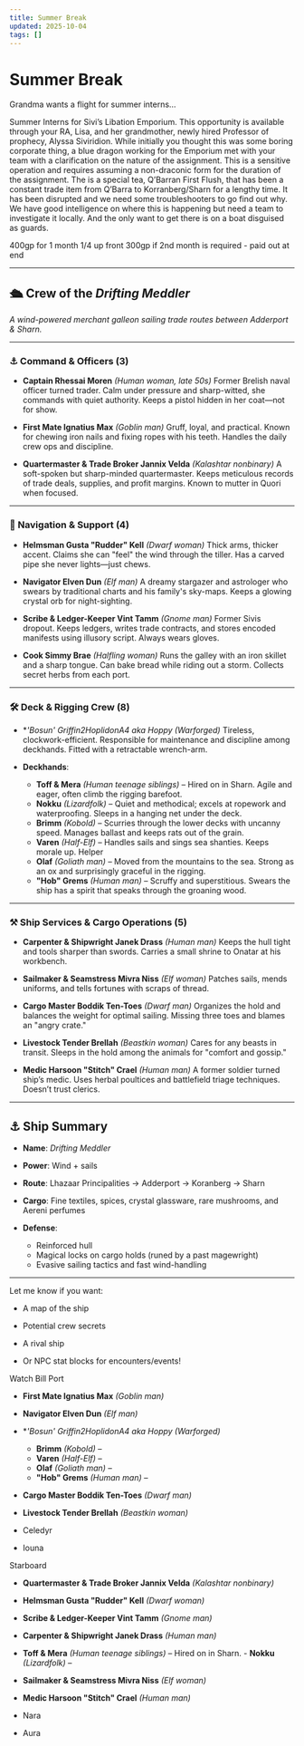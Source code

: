 ```yaml
---
title: Summer Break
updated: 2025-10-04
tags: []
---
```


# Summer Break

Grandma wants a flight for summer interns…

Summer Interns for Sivi’s Libation Emporium. This opportunity is available through your RA, Lisa, and her grandmother, newly hired Professor of prophecy, Alyssa Siviridion. While initially you thought this was some boring corporate thing, a blue dragon working for the Emporium met with your team with a clarification on the nature of the assignment. This is a sensitive operation and requires assuming a non-draconic form for the duration of the assignment. The is a special tea, Q’Barran First Flush, that has been a constant trade item from Q’Barra to Korranberg/Sharn for a lengthy time. It has been disrupted and we need some troubleshooters to go find out why. We have good intelligence on where this is happening but need a team to investigate it locally. And the only want to get there is on a boat disguised as guards.

400gp for 1 month 1/4 up front
300gp if 2nd month is required - paid out at end

---

## 🛳️ Crew of the *Drifting Meddler*

*A wind-powered merchant galleon sailing trade routes between Adderport & Sharn.*

---

### ⚓ Command & Officers (3)

- **Captain Rhessai Moren** *(Human woman, late 50s)*
  Former Brelish naval officer turned trader. Calm under pressure and sharp-witted, she commands with quiet authority. Keeps a pistol hidden in her coat—not for show.

- **First Mate Ignatius Max** *(Goblin man)*
  Gruff, loyal, and practical. Known for chewing iron nails and fixing ropes with his teeth. Handles the daily crew ops and discipline.

- **Quartermaster & Trade Broker Jannix Velda** *(Kalashtar nonbinary)*
  A soft-spoken but sharp-minded quartermaster. Keeps meticulous records of trade deals, supplies, and profit margins. Known to mutter in Quori when focused.

---

### 🧭 Navigation & Support (4)

- **Helmsman Gusta "Rudder" Kell** *(Dwarf woman)*
  Thick arms, thicker accent. Claims she can "feel" the wind through the tiller. Has a carved pipe she never lights—just chews.

- **Navigator Elven Dun** *(Elf man)*
  A dreamy stargazer and astrologer who swears by traditional charts and his family's sky-maps. Keeps a glowing crystal orb for night-sighting.

- **Scribe & Ledger-Keeper Vint Tamm** *(Gnome man)*
  Former Sivis dropout. Keeps ledgers, writes trade contracts, and stores encoded manifests using illusory script. Always wears gloves.

- **Cook Simmy Brae** *(Halfling woman)*
  Runs the galley with an iron skillet and a sharp tongue. Can bake bread while riding out a storm. Collects secret herbs from each port.

---

### 🛠️ Deck & Rigging Crew (8)

- **'Bosun' Griffin2HoplidonA4 aka Hoppy* *(Warforged)*
  Tireless, clockwork-efficient. Responsible for maintenance and discipline among deckhands. Fitted with a retractable wrench-arm.

- **Deckhands**:
  - **Toff & Mera** *(Human teenage siblings)* – Hired on in Sharn. Agile and eager, often climb the rigging barefoot.
  - **Nokku** *(Lizardfolk)* – Quiet and methodical; excels at ropework and waterproofing. Sleeps in a hanging net under the deck.
  - **Brimm** *(Kobold)* – Scurries through the lower decks with uncanny speed. Manages ballast and keeps rats out of the grain.
  - **Varen** *(Half-Elf)* – Handles sails and sings sea shanties. Keeps morale up. Helper
  - **Olaf** *(Goliath man)* – Moved from the mountains to the sea. Strong as an ox and surprisingly graceful in the rigging.
  - **"Hob" Grems** *(Human man)* – Scruffy and superstitious. Swears the ship has a spirit that speaks through the groaning wood.

---

### ⚒️ Ship Services & Cargo Operations (5)

- **Carpenter & Shipwright Janek Drass** *(Human man)*
  Keeps the hull tight and tools sharper than swords. Carries a small shrine to Onatar at his workbench.

- **Sailmaker & Seamstress Mivra Niss** *(Elf woman)*
  Patches sails, mends uniforms, and tells fortunes with scraps of thread.

- **Cargo Master Boddik Ten-Toes** *(Dwarf man)*
  Organizes the hold and balances the weight for optimal sailing. Missing three toes and blames an "angry crate."

- **Livestock Tender Brellah** *(Beastkin woman)*
  Cares for any beasts in transit. Sleeps in the hold among the animals for "comfort and gossip."

- **Medic Harsoon "Stitch" Crael** *(Human man)*
  A former soldier turned ship’s medic. Uses herbal poultices and battlefield triage techniques. Doesn’t trust clerics.

---

## ⚓ Ship Summary

- **Name**: *Drifting Meddler*

- **Power**: Wind + sails

- **Route**: Lhazaar Principalities → Adderport → Koranberg → Sharn

- **Cargo**: Fine textiles, spices, crystal glassware, rare mushrooms, and Aereni perfumes

- **Defense**:
  - Reinforced hull
  - Magical locks on cargo holds (runed by a past magewright)
  - Evasive sailing tactics and fast wind-handling

---

Let me know if you want:

- A map of the ship

- Potential crew secrets

- A rival ship

- Or NPC stat blocks for encounters/events!

Watch Bill
Port

- **First Mate Ignatius Max** *(Goblin man)*

- **Navigator Elven Dun** *(Elf man)*

- **'Bosun' Griffin2HoplidonA4 aka Hoppy* *(Warforged)*
  - **Brimm** *(Kobold)* –
  - **Varen** *(Half-Elf)* –
  - **Olaf** *(Goliath man)* –
  - **"Hob" Grems** *(Human man)* –

- **Cargo Master Boddik Ten-Toes** *(Dwarf man)*

- **Livestock Tender Brellah** *(Beastkin woman)*

- Celedyr

- Iouna

Starboard

- **Quartermaster & Trade Broker Jannix Velda** *(Kalashtar nonbinary)*

- **Helmsman Gusta "Rudder" Kell** *(Dwarf woman)*

- **Scribe & Ledger-Keeper Vint Tamm** *(Gnome man)*

- **Carpenter & Shipwright Janek Drass** *(Human man)*

- **Toff & Mera** *(Human teenage siblings)* – Hired on in Sharn.   - **Nokku** *(Lizardfolk)* –

- **Sailmaker & Seamstress Mivra Niss** *(Elf woman)*

- **Medic Harsoon "Stitch" Crael** *(Human man)*

- Nara

- Aura

